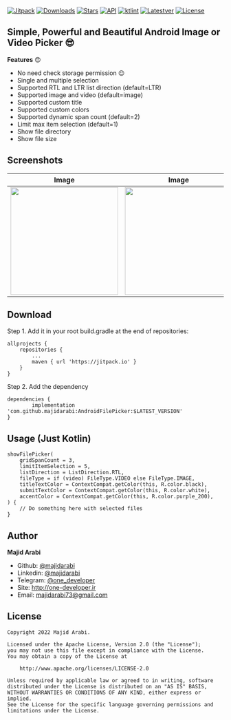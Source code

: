 [![Jitpack](https://jitpack.io/v/MajidArabi/AndroidFilePicker.svg)](https://jitpack.io/#MajidArabi/AndroidFilePicker)
[![Downloads](https://img.shields.io/badge/dynamic/json?color=blue&label=download&query=month&url=https%3A%2F%2Fjitpack.io%2Fapi%2Fdownloads%2Fcom.github.majidarabi%2Fandroidfilepicker)](https://jitpack.io/#MajidArabi/AndroidFilePicker)
[![Stars](https://img.shields.io/github/stars/MajidArabi/AndroidFilePicker)](https://github.com/MajidArabi/AndroidFilePicker/stargazers)
[![API](https://img.shields.io/badge/API-21%2B-blue.svg?style=flat)](https://android-arsenal.com/api?level=21)
[![ktlint](https://img.shields.io/badge/code%20style-%E2%9D%A4-FF4081.svg)](https://ktlint.github.io/)
[![Latestver](https://lv.binarybabel.org/catalog-api/gradle/latest.svg?v=7.2)](https://lv.binarybabel.org/catalog/gradle/latest)
[![License](https://img.shields.io/badge/license-Apache%202-4EB1BA.svg)](https://www.apache.org/licenses/LICENSE-2.0.html)

## Simple, Powerful and Beautiful Android Image or Video Picker 😎
**Features** 😍
 - No need check storage permission 😉
 - Single and multiple selection
 - Supported RTL and LTR list direction (default=LTR)
 - Supported image and video (default=image)
 - Supported custom title
 - Supported custom colors
 - Supported dynamic span count (default=2)
 - Limit max item selection (default=1)
 - Show file directory
 - Show file size

## Screenshots

| Image | Image | Video
|--|--|--|
| <img src="https://github.com/MajidArabi/FilePicker/blob/master/screenshots/image-2col-full.jpg" width="250" /> | <img src="https://github.com/MajidArabi/FilePicker/blob/master/screenshots/image-3col.jpg" width="250" /> | <img src="https://github.com/MajidArabi/FilePicker/blob/master/screenshots/video-2col-full.jpg" width="250" />

## Download

Step 1. Add it in your root build.gradle at the end of repositories:

	allprojects {
		repositories {
			...
			maven { url 'https://jitpack.io' }
		}
	}
  
Step 2. Add the dependency

	dependencies {
	        implementation 'com.github.majidarabi:AndroidFilePicker:$LATEST_VERSION'
	}

## Usage (Just Kotlin)
	showFilePicker(
        gridSpanCount = 3,
        limitItemSelection = 5,
        listDirection = ListDirection.RTL,
        fileType = if (video) FileType.VIDEO else FileType.IMAGE,
        titleTextColor = ContextCompat.getColor(this, R.color.black),
        submitTextColor = ContextCompat.getColor(this, R.color.white),
        accentColor = ContextCompat.getColor(this, R.color.purple_200),
	) { 
		// Do something here with selected files
	}

## Author

**Majid Arabi**
- Github: [@majidarabi](https://github.com/MajidArabi)
- Linkedin: [@majidarabi](https://www.linkedin.com/in/majid-arabi-673855129/)
- Telegram: [@one_developer](https://t.me/one_developer)
- Site: http://one-developer.ir
- Email: majidarabi73@gmail.com

## License
```
Copyright 2022 Majid Arabi.

Licensed under the Apache License, Version 2.0 (the "License");
you may not use this file except in compliance with the License.
You may obtain a copy of the License at

    http://www.apache.org/licenses/LICENSE-2.0

Unless required by applicable law or agreed to in writing, software
distributed under the License is distributed on an "AS IS" BASIS,
WITHOUT WARRANTIES OR CONDITIONS OF ANY KIND, either express or implied.
See the License for the specific language governing permissions and
limitations under the License.
